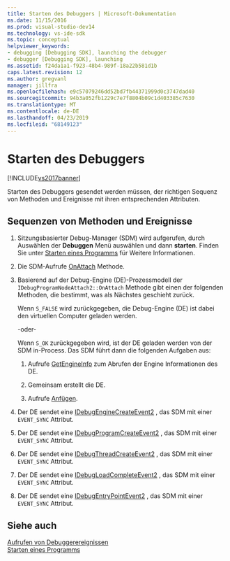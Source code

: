 ```yaml
---
title: Starten des Debuggers | Microsoft-Dokumentation
ms.date: 11/15/2016
ms.prod: visual-studio-dev14
ms.technology: vs-ide-sdk
ms.topic: conceptual
helpviewer_keywords:
- debugging [Debugging SDK], launching the debugger
- debugger [Debugging SDK], launching
ms.assetid: f24da1a1-f923-48b4-989f-18a22b581d1b
caps.latest.revision: 12
ms.author: gregvanl
manager: jillfra
ms.openlocfilehash: e9c57079246dd52bd7fb44371999d0c3747dad40
ms.sourcegitcommit: 94b3a052fb1229c7e7f8804b09c1d403385c7630
ms.translationtype: MT
ms.contentlocale: de-DE
ms.lasthandoff: 04/23/2019
ms.locfileid: "68149123"
---
```

# <a name="launching-the-debugger"></a>Starten des Debuggers
[!INCLUDE[vs2017banner](../../includes/vs2017banner.md)]

Starten des Debuggers gesendet werden müssen, der richtigen Sequenz von Methoden und Ereignisse mit ihren entsprechenden Attributen.  
  
## <a name="sequences-of-methods-and-events"></a>Sequenzen von Methoden und Ereignisse  
  
1. Sitzungsbasierter Debug-Manager (SDM) wird aufgerufen, durch Auswählen der **Debuggen** Menü auswählen und dann **starten**. Finden Sie unter [Starten eines Programms](../../extensibility/debugger/launching-a-program.md) für Weitere Informationen.  
  
2. Die SDM-Aufrufe [OnAttach](../../extensibility/debugger/reference/idebugprogramnodeattach2-onattach.md) Methode.  
  
3. Basierend auf der Debug-Engine (DE)-Prozessmodell der `IDebugProgramNodeAttach2::OnAttach` Methode gibt einen der folgenden Methoden, die bestimmt, was als Nächstes geschieht zurück.  
  
     Wenn `S_FALSE` wird zurückgegeben, die Debug-Engine (DE) ist dabei den virtuellen Computer geladen werden.  
  
     -oder-  
  
     Wenn `S_OK` zurückgegeben wird, ist der DE geladen werden von der SDM in-Process. Das SDM führt dann die folgenden Aufgaben aus:  
  
    1. Aufrufe [GetEngineInfo](../../extensibility/debugger/reference/idebugprogramnode2-getengineinfo.md) zum Abrufen der Engine Informationen des DE.  
  
    2. Gemeinsam erstellt die DE.  
  
    3. Aufrufe [Anfügen](../../extensibility/debugger/reference/idebugengine2-attach.md).  
  
4. Der DE sendet eine [IDebugEngineCreateEvent2](../../extensibility/debugger/reference/idebugenginecreateevent2.md) , das SDM mit einer `EVENT_SYNC` Attribut.  
  
5. Der DE sendet eine [IDebugProgramCreateEvent2](../../extensibility/debugger/reference/idebugprogramcreateevent2.md) , das SDM mit einer `EVENT_SYNC` Attribut.  
  
6. Der DE sendet eine [IDebugThreadCreateEvent2](../../extensibility/debugger/reference/idebugthreadcreateevent2.md) , das SDM mit einer `EVENT_SYNC` Attribut.  
  
7. Der DE sendet eine [IDebugLoadCompleteEvent2](../../extensibility/debugger/reference/idebugloadcompleteevent2.md) , das SDM mit einer `EVENT_SYNC` Attribut.  
  
8. Der DE sendet eine [IDebugEntryPointEvent2](../../extensibility/debugger/reference/idebugentrypointevent2.md) , das SDM mit einer `EVENT_SYNC` Attribut.  
  
## <a name="see-also"></a>Siehe auch  
 [Aufrufen von Debuggerereignissen](../../extensibility/debugger/calling-debugger-events.md)   
 [Starten eines Programms](../../extensibility/debugger/launching-a-program.md)
